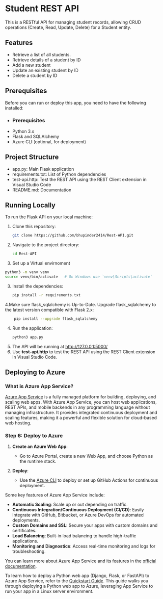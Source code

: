 # Student REST API 

This is a RESTful API for managing student records, allowing CRUD operations (Create, Read, Update, Delete) for a Student entity.

## Features

- Retrieve a list of all students.
- Retrieve details of a student by ID
- Add a new student
- Update an existing student by ID
- Delete a student by ID

## Prerequisites

Before you can run or deploy this app, you need to have the following installed:

- ### Prerequisites
- Python 3.x
- Flask and SQLAlchemy
- Azure CLI (optional, for deployment)

## Project Structure

- app.py: Main Flask application 
- requirements.txt: List of Python dependencies 
- test-api.http: Test the REST API using the REST Client extension in Visual Studio Code
- README.md: Documentation

## Running Locally

To run the Flask API on your local machine:

1. Clone this repository:
   ```bash
   git clone https://github.com/bhupinder2414/Rest-API.git
   ```
2. Navigate to the project directory:
   ```bash
   cd Rest-API
   ```
3. Set up a Virtual envirnoment
```bash
python3 -m venv venv
source venv/bin/activate   # On Windows use `venv\Scripts\activate`
```
3. Install the dependencies:
   ```bash
   pip install -r requirements.txt
4.Make sure flask_sqlalchemy is Up-to-Date. Upgrade flask_sqlalchemy to the latest version compatible with Flask 2.x:
 ```bash
     pip install --upgrade flask_sqlalchemy
 ```
4. Run the application:
   ```bash
   python3 app.py
   ```
5. The API will be running at http://127.0.0.1:5000/
6. Use **test-api.http** to test the REST API using the REST Client extension in Visual Studio Code.

## Deploying to Azure

### What is Azure App Service?

[Azure App Service](https://learn.microsoft.com/en-us/azure/app-service/) is a fully managed platform for building, deploying, and scaling web apps. With Azure App Service, you can host web applications, REST APIs, and mobile backends in any programming language without managing infrastructure. It provides integrated continuous deployment and scaling features, making it a powerful and flexible solution for cloud-based web hosting.

### Step 6: Deploy to Azure
1. **Create an Azure Web App**:
   - Go to Azure Portal, create a new Web App, and choose Python as the runtime stack.

2. **Deploy**:
   - Use the [Azure CLI](https://learn.microsoft.com/en-us/azure/app-service/quickstart-python) to deploy or set up GitHub Actions for continuous deployment.

Some key features of Azure App Service include:
- **Automatic Scaling**: Scale up or out depending on traffic.
- **Continuous Integration/Continuous Deployment (CI/CD)**: Easily integrate with GitHub, Bitbucket, or Azure DevOps for automated deployments.
- **Custom Domains and SSL**: Secure your apps with custom domains and certificates.
- **Load Balancing**: Built-in load balancing to handle high-traffic applications.
- **Monitoring and Diagnostics**: Access real-time monitoring and logs for troubleshooting.


You can learn more about Azure App Service and its features in the [official documentation](https://learn.microsoft.com/en-us/azure/app-service/).

To learn how to deploy a Python web app (Django, Flask, or FastAPI) to Azure App Service, refer to the [Quickstart Guide](https://learn.microsoft.com/en-us/azure/app-service/quickstart-python?tabs=flask%2Cwindows%2Cazure-cli%2Cazure-cli-deploy%2Cdeploy-instructions-azportal%2Cterminal-bash%2Cdeploy-instructions-zip-azcli). This guide walks you through deploying a Python web app to Azure, leveraging App Service to run your app in a Linux server environment.

